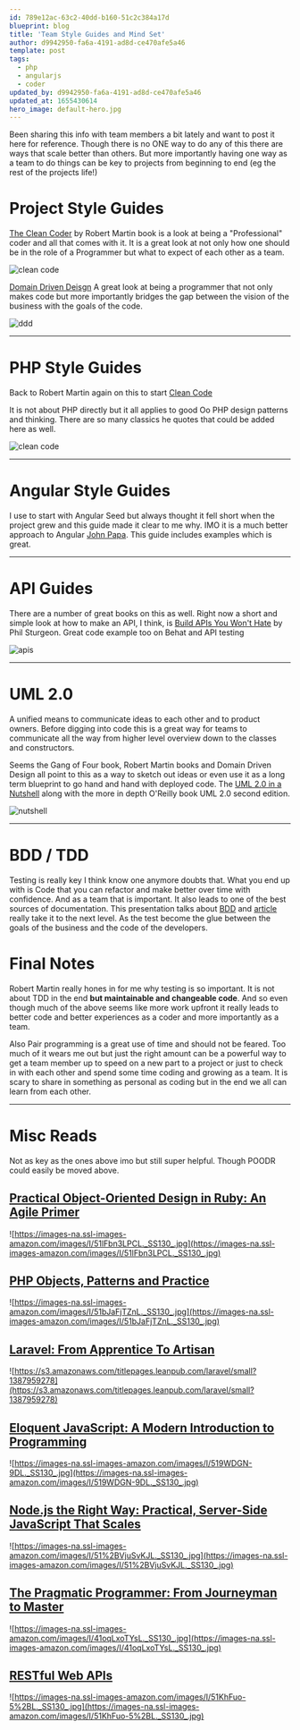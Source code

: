 ```yaml
---
id: 789e12ac-63c2-40dd-b160-51c2c384a17d
blueprint: blog
title: 'Team Style Guides and Mind Set'
author: d9942950-fa6a-4191-ad8d-ce470afe5a46
template: post
tags:
  - php
  - angularjs
  - coder
updated_by: d9942950-fa6a-4191-ad8d-ce470afe5a46
updated_at: 1655430614
hero_image: default-hero.jpg
---
```

Been sharing this info with team members a bit lately and want to post it here for reference.
Though there is no ONE way to do any of this there are ways that scale better than others. But more importantly having one way as a team to do things can be key to projects from beginning to end (eg the rest of the projects life!)

# Project Style Guides

[The Clean Coder](https://kindle.amazon.com/work/the-clean-coder-professional-programmers-ebook/B004SJU478/B0050JLC9Y) by Robert Martin book is a look at being a "Professional" coder and all that comes with it. 
It is a great look at not only how one should be in the role of a Programmer but what to expect of each other as a team.

![clean code](https://images-na.ssl-images-amazon.com/images/I/51MoTaVrS7L._SS130_.jpg)

[Domain Driven Deisgn](https://kindle.amazon.com/work/domain-driven-design-tackling-complexity-software-ebook/B001KBG6RO/B00794TAUG)
A great look at being a programmer that not only makes code but more importantly bridges the gap between the vision of the business with the goals of the code.

![ddd](https://images-na.ssl-images-amazon.com/images/I/51WLtI-uLcL._SS130_.jpg)

___ 

# PHP Style Guides

Back to Robert Martin again on this to start [Clean Code](https://kindle.amazon.com/work/clean-code-handbook-software-craftsmanship-ebook/B001GTWCJG/B001GSTOAM) 

It is not about PHP directly but it all applies to good Oo PHP design patterns and thinking. There are so many classics he quotes that could be added here as well.

![clean code](https://images-na.ssl-images-amazon.com/images/I/41XojFFhYlL._SS130_.jpg)

___ 

# Angular Style Guides

I use to start with Angular Seed but always thought it fell short when the project grew and this guide made it clear to me why.  IMO it is a much better approach to Angular [John Papa](https://github.com/johnpapa/angularjs-styleguide). This guide includes examples which is great.

___ 

# API Guides

There are a number of great books on this as well. Right now a short and simple look at how to make an API, I think, is [Build APIs You Won't Hate](https://leanpub.com/build-apis-you-wont-hate) by Phil Sturgeon. Great code example too on Behat and API testing

![apis](https://s3.amazonaws.com/titlepages.leanpub.com/build-apis-you-wont-hate/small?1408731468)

___ 

# UML 2.0 

A unified means to communicate ideas to each other and to product owners. Before digging into code this is a great way for teams to communicate all the way from higher level overview down to the classes and constructors. 

Seems the Gang of Four book, Robert Martin books and Domain Driven Design all point to this as a way to sketch out ideas or even use it as a long term blueprint to go hand and hand with deployed code. The [UML 2.0 in a Nutshell](http://www.amazon.com/UML-2-0-Nutshell-OReilly-ebook/dp/B0026OR2L8/ref=tmm_kin_title_0?_encoding=UTF8&sr=8-1&qid=1410697423) along with the more in depth O'Reilly book UML 2.0 second edition. 

![nutshell](http://ecx.images-amazon.com/images/I/41FVsizkpIL._BO2,204,203,200_PIsitb-sticker-v3-big,TopRight,0,-55_SX278_SY278_PIkin4,BottomRight,1,22_AA300_SH20_OU01_.jpg)
___ 

# BDD / TDD 

Testing is really key I think know one anymore doubts that. What you end up with is Code that you can refactor and make better over time with confidence. And as a team that is important. It also leads to one of the best sources of documentation. This presentation talks about [BDD](https://amsterdam2014.drupal.org/session/doing-behaviour-driven-development-behat) and [article](http://everzet.com/post/99045129766/introducing-modelling-by-example) really take it to the next level. As the test become the glue between the goals of the business and the code of the developers.


# Final Notes

Robert Martin really hones in for me why testing is so important. It is not about TDD in the end **but maintainable and changeable code**. And so even though much of the above seems like more work upfront it really leads to better code and better experiences as a coder and more importantly as a team.

Also Pair programming is a great use of time and should not be feared. Too much of it wears me out but just the right amount can be a powerful way to get a team member up to speed on a new part to a project or just to check in with each other and spend some time coding and growing as a team. It is scary to share in something as personal as coding but in the end we all can learn from each other.


---

# Misc Reads

Not as key as the ones above imo but still super helpful. Though POODR could easily be moved above.

## [Practical Object-Oriented Design in Ruby: An Agile Primer](https://kindle.amazon.com/work/practical-object-oriented-design-ruby-addison-wesley-ebook/B0096GEQUE/B0096BYG7C)

![https://images-na.ssl-images-amazon.com/images/I/51lFbn3LPCL._SS130_.jpg](https://images-na.ssl-images-amazon.com/images/I/51lFbn3LPCL._SS130_.jpg) 

## [PHP Objects, Patterns and Practice](https://kindle.amazon.com/work/objects-patterns-practice-experts-source-ebook/B003XRX1QM/B003XQF3NW)

![https://images-na.ssl-images-amazon.com/images/I/51bJaFjTZnL._SS130_.jpg](https://images-na.ssl-images-amazon.com/images/I/51bJaFjTZnL._SS130_.jpg) 

## [Laravel: From Apprentice To Artisan](https://leanpub.com/laravel)

![https://s3.amazonaws.com/titlepages.leanpub.com/laravel/small?1387959278](https://s3.amazonaws.com/titlepages.leanpub.com/laravel/small?1387959278)


## [Eloquent JavaScript: A Modern Introduction to Programming](https://kindle.amazon.com/work/eloquent-javascript-modern-introduction-programming-ebook/B00409ONIM/B004OEJNQ0)

![https://images-na.ssl-images-amazon.com/images/I/519WDGN-9DL._SS130_.jpg](https://images-na.ssl-images-amazon.com/images/I/519WDGN-9DL._SS130_.jpg) 

## [Node.js the Right Way: Practical, Server-Side JavaScript That Scales](https://kindle.amazon.com/work/node-js-right-way-server-side-javascript-ebook/B00HSOCSCY/B00HSO6YD8)

![https://images-na.ssl-images-amazon.com/images/I/51%2BVjuSvKJL._SS130_.jpg](https://images-na.ssl-images-amazon.com/images/I/51%2BVjuSvKJL._SS130_.jpg) 

## [The Pragmatic Programmer: From Journeyman to Master](https://kindle.amazon.com/work/node-js-right-way-server-side-javascript-ebook/B00HSOCSCY/B00HSO6YD8)

![https://images-na.ssl-images-amazon.com/images/I/41oqLxoTYsL._SS130_.jpg](https://images-na.ssl-images-amazon.com/images/I/41oqLxoTYsL._SS130_.jpg) 


## [RESTful Web APIs](https://kindle.amazon.com/work/restful-web-apis-leonard-richardson-ebook/B00DDUVTR2/B00F5BS966)

![https://images-na.ssl-images-amazon.com/images/I/51KhFuo-5%2BL._SS130_.jpg](https://images-na.ssl-images-amazon.com/images/I/51KhFuo-5%2BL._SS130_.jpg)
